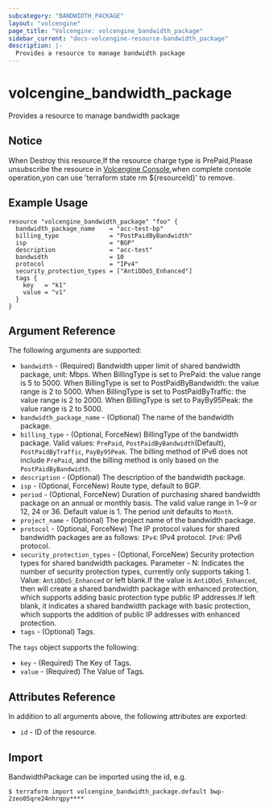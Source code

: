 ```yaml
---
subcategory: "BANDWIDTH_PACKAGE"
layout: "volcengine"
page_title: "Volcengine: volcengine_bandwidth_package"
sidebar_current: "docs-volcengine-resource-bandwidth_package"
description: |-
  Provides a resource to manage bandwidth package
---
```

# volcengine_bandwidth_package
Provides a resource to manage bandwidth package
## Notice
When Destroy this resource,If the resource charge type is PrePaid,Please unsubscribe the resource 
in  [Volcengine Console](https://console.volcengine.com/finance/unsubscribe/),when complete console operation,yon can
use 'terraform state rm ${resourceId}' to remove.
## Example Usage
```hcl
resource "volcengine_bandwidth_package" "foo" {
  bandwidth_package_name    = "acc-test-bp"
  billing_type              = "PostPaidByBandwidth"
  isp                       = "BGP"
  description               = "acc-test"
  bandwidth                 = 10
  protocol                  = "IPv4"
  security_protection_types = ["AntiDDoS_Enhanced"]
  tags {
    key   = "k1"
    value = "v1"
  }
}
```
## Argument Reference
The following arguments are supported:
* `bandwidth` - (Required) Bandwidth upper limit of shared bandwidth package, unit: Mbps. When BillingType is set to PrePaid: the value range is 5 to 5000. When BillingType is set to PostPaidByBandwidth: the value range is 2 to 5000. When BillingType is set to PostPaidByTraffic: the value range is 2 to 2000. When BillingType is set to PayBy95Peak: the value range is 2 to 5000.
* `bandwidth_package_name` - (Optional) The name of the bandwidth package.
* `billing_type` - (Optional, ForceNew) BillingType of the bandwidth package. Valid values: `PrePaid`, `PostPaidByBandwidth`(Default), `PostPaidByTraffic`, `PayBy95Peak`. The billing method of IPv6 does not include `PrePaid`, and the billing method is only based on the `PostPaidByBandwidth`.
* `description` - (Optional) The description of the bandwidth package.
* `isp` - (Optional, ForceNew) Route type, default to BGP.
* `period` - (Optional, ForceNew) Duration of purchasing shared bandwidth package on an annual or monthly basis. The valid value range in 1~9 or 12, 24 or 36. Default value is 1. The period unit defaults to `Month`.
* `project_name` - (Optional) The project name of the bandwidth package.
* `protocol` - (Optional, ForceNew) The IP protocol values for shared bandwidth packages are as follows: `IPv4`: IPv4 protocol. `IPv6`: IPv6 protocol.
* `security_protection_types` - (Optional, ForceNew) Security protection types for shared bandwidth packages. Parameter - N: Indicates the number of security protection types, currently only supports taking 1. Value: `AntiDDoS_Enhanced` or left blank.If the value is `AntiDDoS_Enhanced`, then will create a shared bandwidth package with enhanced protection, which supports adding basic protection type public IP addresses.If left blank, it indicates a shared bandwidth package with basic protection, which supports the addition of public IP addresses with enhanced protection.
* `tags` - (Optional) Tags.

The `tags` object supports the following:

* `key` - (Required) The Key of Tags.
* `value` - (Required) The Value of Tags.

## Attributes Reference
In addition to all arguments above, the following attributes are exported:
* `id` - ID of the resource.



## Import
BandwidthPackage can be imported using the id, e.g.
```
$ terraform import volcengine_bandwidth_package.default bwp-2zeo05qre24nhrqpy****
```

